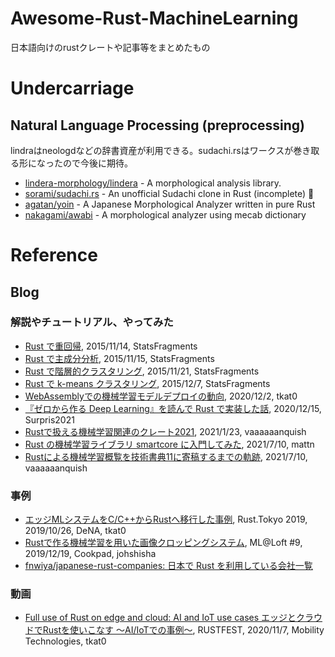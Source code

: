 # Awesome-Rust-MachineLearning

日本語向けのrustクレートや記事等をまとめたもの


# Undercarriage

## Natural Language Processing (preprocessing)

lindraはneologdなどの辞書資産が利用できる。sudachi.rsはワークスが巻き取る形になったので今後に期待。

- [lindera-morphology/lindera](https://github.com/lindera-morphology/lindera) - A morphological analysis library.
- [sorami/sudachi.rs](https://github.com/sorami/sudachi.rs) - An unofficial Sudachi clone in Rust (incomplete) 🦀
- [agatan/yoin](https://github.com/agatan/yoin) - A Japanese Morphological Analyzer written in pure Rust
- [nakagami/awabi](https://github.com/nakagami/awabi) - A morphological analyzer using mecab dictionary


# Reference

## Blog


### 解説やチュートリアル、やってみた

- [Rust で重回帰](https://sinhrks.hatenablog.com/entry/2015/11/14/230721), 2015/11/14, StatsFragments
- [Rust で主成分分析](https://sinhrks.hatenablog.com/entry/2015/11/15/232129), 2015/11/15, StatsFragments
- [Rust で階層的クラスタリング](https://sinhrks.hatenablog.com/entry/2015/11/21/000845), 2015/11/21, StatsFragments
- [Rust で k-means クラスタリング](https://sinhrks.hatenablog.com/entry/2015/12/07/003842), 2015/12/7, StatsFragments
- [WebAssemblyでの機械学習モデルデプロイの動向](https://tkat0.github.io/posts/deploy-ml-as-wasm), 2020/12/2, tkat0
- [『ゼロから作る Deep Learning』を読んで Rust で実装した話](https://qiita.com/Surpris/items/823b60caf554ecd36d20), 2020/12/15, Surpris2021
- [Rustで扱える機械学習関連のクレート2021](https://vaaaaaanquish.hatenablog.com/entry/2021/01/23/233113), 2021/1/23, vaaaaaanquish
- [Rust の機械学習ライブラリ smartcore に入門してみた](https://zenn.dev/mattn/articles/3290149a6fc18c), 2021/7/10, mattn
- [Rustによる機械学習概覧を技術書典11に寄稿するまでの軌跡](https://vaaaaaanquish.hatenablog.com/entry/2021/07/10/110000), 2021/7/10, vaaaaaanquish


### 事例

- [エッジMLシステムをC/C++からRustへ移行した事例](https://docs.google.com/presentation/d/1HOL9jheJnKkh2q7w3hU_px-je1qL7lxrSXV-0P1hces/edit?usp=sharing), Rust.Tokyo 2019, 2019/10/26, DeNA, tkat0
- [Rustで作る機械学習を用いた画像クロッピングシステム](https://ml-loft.connpass.com/event/157785/), ML@Loft #9, 2019/12/19, Cookpad, johshisha
- [fnwiya/japanese-rust-companies: 日本で Rust を利用している会社一覧](https://github.com/fnwiya/japanese-rust-companies)


### 動画

- [Full use of Rust on edge and cloud: AI and IoT use cases エッジとクラウドでRustを使いこなす ～AI/IoTでの事例～](https://rustfest.global/session/10-%E3%82%A8%E3%83%83%E3%82%B8%E3%81%A8%E3%82%AF%E3%83%A9%E3%82%A6%E3%83%89%E3%81%A7rust%E3%82%92%E4%BD%BF%E3%81%84%E3%81%93%E3%81%AA%E3%81%99-%EF%BD%9Eai-iot%E3%81%A7%E3%81%AE%E4%BA%8B%E4%BE%8B%EF%BD%9E/), RUSTFEST, 2020/11/7, Mobility Technologies, tkat0
